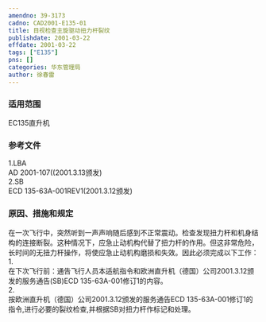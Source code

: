 ```yaml
---
amendno: 39-3173  
cadno: CAD2001-E135-01  
title: 目视检查主旋驱动扭力杆裂纹  
publishdate: 2001-03-22  
effdate: 2001-03-22  
tags: ["E135"]  
pns: []  
categories: 华东管理局  
author: 徐春雷  
---
```

  
### 适用范围  
EC135直升机  
  
<!--more-->  
### 参考文件  
1.LBA  
AD 2001-107((2001.3.13颁发)  
2.SB  
 ECD 135-63A-001REV1(2001.3.12颁发)  
  
### 原因、措施和规定  
在一次飞行中，突然听到一声声响随后感到不正常震动。检查发现扭力杆和机身结构的连接断裂。这种情况下，应急止动机构代替了扭力杆的作用。但这非常危险，长时间的无扭力杆操作，将使应急止动机构磨损和失效。因此必须完成以下工作：  
1.  
在下次飞行前：通告飞行人员本适航指令和欧洲直升机（德国）公司2001.3.12颁发的服务通告(SB)ECD 135-63A-001修订1的内容。  
2.  
按欧洲直升机（德国）公司2001.3.12颁发的服务通告ECD 135-63A-001修订1的指令,进行必要的裂纹检查,并根据SB对扭力杆作标记和处理。  
  

